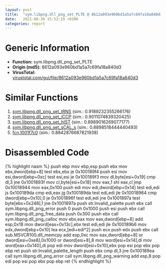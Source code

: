 ```yaml
---
layout: post
title:  "sym.libpng.dll_png_set_PLTE @ 8612a093e960bd1a5a7c69fa18a840d3"
date:   2021-08-30 15:52:19 +0300
categories: report
---
```


# Generic Information
- **Function:** sym.libpng.dll\_png\_set\_PLTE
- **Origin (md5):** 8612a093e960bd1a5a7c69fa18a840d3
- **VirusTotal:** [virustotal.com/gui/file/8612a093e960bd1a5a7c69fa18a840d3][virustotal_ref]



# Similar Functions

1. [sym.libpng.dll\_png\_set\_tRNS][similar_1_ref] (sim.: 0.9189232355266176)
2. [sym.libpng.dll\_png\_set\_iCCP][similar_2_ref] (sim.: 0.9011074839320425)
3. [sym.libpng.dll\_png\_set\_hIST][similar_3_ref] (sim.: 0.8989016269077177)
4. [sym.libpng.dll\_png\_set\_sCAL\_s][similar_4_ref] (sim.: 0.8898518444440493)
5. [fcn.1001f7c0][similar_5_ref] (sim.: 0.8842876687821938)


# Disassembled Code

{% highlight nasm %}
push ebp
mov ebp,esp
push ebx
mov ebx,dword[ebp+8]
test ebx,ebx
je 0x100189f4
push esi
mov esi,dword[ebp+0xc]
test esi,esi
je 0x100189f3
mov dl,byte[esi+0x19]
cmp dl,3
jne 0x1001893f
mov cl,byte[esi+0x18]
mov eax,1
shl eax,cl
jmp 0x10018944
mov eax,0x100
push edi
mov edi,dword[ebp+0x14]
test edi,edi
js 0x100189da
cmp edi,eax
jg 0x100189da
test edi,edi
jle 0x10018964
cmp dword[ebp+0x10],0
je 0x1001896f
test edi,edi
jne 0x1001897a
test byte[ebx+0x248],1
jne 0x1001897a
push str.Invalid_palette
push ebx
call sym.libpng.dll_png_error
push 0
push 0x1000
push esi
push ebx
call sym.libpng.dll_png_free_data
push 0x300
push ebx
call sym.libpng.dll_png_calloc
mov ebx,eax
mov eax,dword[ebp+8]
add esp,0x18
mov dword[eax+0x13c],ebx
test edi,edi
jle 0x100189b6
mov edx,dword[ebp+0x10]
lea ecx,[edi+edi*2]
push ecx
push edx
push ebx
call sub.MSVCR100.dll_memcpy
add esp,0xc
mov eax,dword[ebp+8]
or dword[esi+0xe8],0x1000
or dword[esi+8],8
mov word[esi+0x14],di
mov word[eax+0x140],di
pop edi
mov dword[esi+0x10],ebx
pop esi
pop ebx
pop ebp
ret 
push str.Invalid_palette_length
push ebx
cmp dl,3
jne 0x100189ea
call sym.libpng.dll_png_error
call sym.libpng.dll_png_warning
add esp,8
pop edi
pop esi
pop ebx
pop ebp
ret 
{% endhighlight %}


[similar_1_ref]: /report/sym.libpng.dll_png_set_tRNS@8612a093e960bd1a5a7c69fa18a840d3
[similar_2_ref]: /report/sym.libpng.dll_png_set_iCCP@8612a093e960bd1a5a7c69fa18a840d3
[similar_3_ref]: /report/sym.libpng.dll_png_set_hIST@8612a093e960bd1a5a7c69fa18a840d3
[similar_4_ref]: /report/sym.libpng.dll_png_set_sCAL_s@8612a093e960bd1a5a7c69fa18a840d3
[similar_5_ref]: /report/fcn.1001f7c0@8612a093e960bd1a5a7c69fa18a840d3
[virustotal_ref]: https://www.virustotal.com/gui/file/8612a093e960bd1a5a7c69fa18a840d3